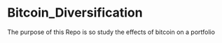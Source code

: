 # Bitcoin_Diversification
The purpose of this Repo is so study the effects of bitcoin on a portfolio
